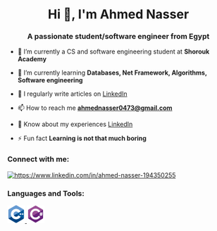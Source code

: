 <h1 align="center">Hi 👋, I'm Ahmed Nasser</h1>
<h3 align="center">A passionate student/software engineer from Egypt</h3>

- 🔭 I’m currently a CS and software engineering student at **Shorouk Academy**

- 🌱 I’m currently learning **Databases, Net Framework, Algorithms, Software engineering**

- 📝 I regularly write articles on [LinkedIn](https://www.linkedin.com/in/ahmed-nasser-194350255)

- 📫 How to reach me **ahmednasser0473@gmail.com**

- 📄 Know about my experiences [LinkedIn](https://www.linkedin.com/in/ahmed-nasser-194350255)

- ⚡ Fun fact **Learning is not that much boring**

<h3 align="left">Connect with me:</h3>
<p align="left">
<a href="https://www.linkedin.com/in/ahmed-nasser-194350255" target="blank"><img align="center" src="https://raw.githubusercontent.com/rahuldkjain/github-profile-readme-generator/master/src/images/icons/Social/linked-in-alt.svg" alt="https://www.linkedin.com/in/ahmed-nasser-194350255" height="30" width="40" /></a>
</p>

<h3 align="left">Languages and Tools:</h3>
<p align="left"> <a href="https://www.w3schools.com/cpp/" target="_blank" rel="noreferrer"> <img src="https://raw.githubusercontent.com/devicons/devicon/master/icons/cplusplus/cplusplus-original.svg" alt="cplusplus" width="40" height="40"/> </a> <a href="https://www.w3schools.com/cs/" target="_blank" rel="noreferrer"> <img src="https://raw.githubusercontent.com/devicons/devicon/master/icons/csharp/csharp-original.svg" alt="csharp" width="40" height="40"/> </a> </p>
